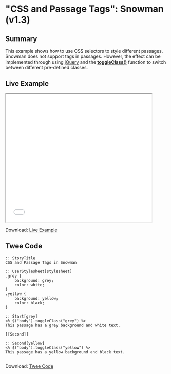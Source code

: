 # "CSS and Passage Tags": Snowman (v1.3)

## Summary

This example shows how to use CSS selectors to style different passages. Snowman does not support tags in passages. However, the effect can be implemented through using [jQuery](https://jquery.com/) and the **[toggleClass()](http://api.jquery.com/toggleclass/)** function to switch between different pre-defined classes.

## Live Example

<section>
<iframe src="snowman_passagetags_example.html" height=400 width=90%></iframe>

Download: <a href="snowman_passagetags_example.html" target="_blank">Live Example</a>
</section>

## Twee Code

```
:: StoryTitle
CSS and Passage Tags in Snowman

:: UserStylesheet[stylesheet]
.grey {
	background: grey;
  	color: white;
}
.yellow {
	background: yellow;
  	color: black;
}

:: Start[grey]
<% $("body").toggleClass("grey") %>
This passage has a grey background and white text.

[[Second]]

:: Second[yellow]
<% $("body").toggleClass("yellow") %>
This passage has a yellow background and black text.


```

Download: <a href="snowman_passagetags_twee.txt" target="_blank">Twee Code</a>

